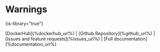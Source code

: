 # Warnings
{is-library="true"}


<snippet id="app_urls">
[DockerHub](%dockerhub_url%) | [Github Repository](%github_url%) | [Issues and feature requests](%issues_url%) | [Full documentation](%documentation_url%)
</snippet>